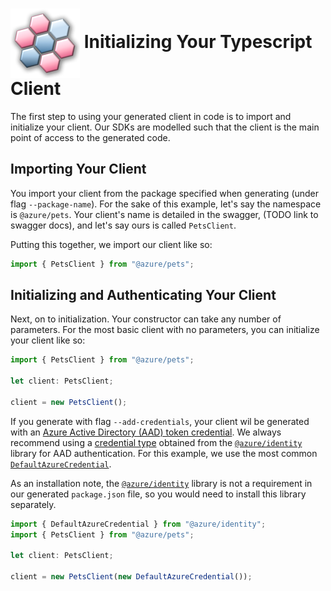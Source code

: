 # <img align="center" src="../images/logo.png">  Initializing Your Typescript Client

The first step to using your generated client in code is to import and initialize your client. Our SDKs are modelled such
that the client is the main point of access to the generated code.

## Importing Your Client

You import your client from the package specified when generating (under flag `--package-name`). For the sake of this example,
let's say the namespace is `@azure/pets`. Your client's name is detailed in the swagger, (TODO link to swagger docs), and let's say
ours is called `PetsClient`.

Putting this together, we import our client like so:

```js
import { PetsClient } from "@azure/pets";
```

## Initializing and Authenticating Your Client

Next, on to initialization. Your constructor can take any number of parameters. For the most basic client with no parameters, you can initialize your client like so:

```js
import { PetsClient } from "@azure/pets";

let client: PetsClient;

client = new PetsClient();
```

If you generate with flag `--add-credentials`, your client wil be generated with an [Azure Active Directory (AAD) token credential][aad_authentication]. We always recommend
using a [credential type][identity_credentials] obtained from the [`@azure/identity`][azure_identity_library] library for AAD authentication. For this example,
we use the most common [`DefaultAzureCredential`][default_azure_credential].

As an installation note, the [`@azure/identity`][azure_identity_library] library is not a requirement in our generated `package.json` file, so you would need to install this library separately.

```js
import { DefaultAzureCredential } from "@azure/identity";
import { PetsClient } from "@azure/pets";

let client: PetsClient;

client = new PetsClient(new DefaultAzureCredential());
```

<!-- LINKS -->
[azure_identity_library]: https://www.npmjs.com/package/@azure/identity
[flag_index]: https://github.com/Azure/autorest/tree/master/docs/generate/flags.md
[aad_authentication]: https://docs.microsoft.com/en-us/azure/cognitive-services/authentication?tabs=powershell#authenticate-with-azure-active-directory
[identity_credentials]: https://github.com/Azure/azure-sdk-for-js/tree/master/sdk/identity/identity#credential-classes
[default_azure_credential]: https://docs.microsoft.com/en-us/javascript/api/@azure/identity/defaultazurecredential?view=azure-node-latest
[azure_key_credential]: https://docs.microsoft.com/en-us/python/api/azure-core/azure.core.credentials.azurekeycredential?view=azure-python

